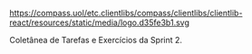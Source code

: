 https://compass.uol/etc.clientlibs/compass/clientlibs/clientlib-react/resources/static/media/logo.d35fe3b1.svg

Coletânea de Tarefas e Exercícios da Sprint 2.
